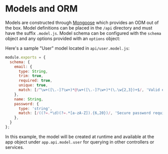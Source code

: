 # Models and ORM

Models are constructed through [Mongoose](http://mongoosejs.com) which
provides an ODM out of the box. Model definitions can be placed in the `/api`
directory and must have the suffix `.model.js`. Model schema can be configured
with the `schema` object and any options provided with an `options` object:

Here's a sample "User" model located in `api/user.model.js`:

```javascript
module.exports = {
  schema: {
    email: {
      type: String,
      trim: true,
      required: true,
      unique: true,
      match: [/^\w+([\.-]?\w+)*@\w+([\.-]?\w+)*(\.\w{2,3})+$/, 'Valid email address required']
    },
    name: String,
    password: {
      type: 'string',
      match: [/((?=.*\d)(?=.*[a-zA-Z]).{6,20})/, 'Secure password required']
    },
  }
};
```

In this example, the model will be created at runtime and available at the app
object under `app.api.model.user` for querying in other controllers or services.
